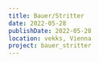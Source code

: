 ```yaml
---
title: Bauer/Stritter
date: 2022-05-28
publishDate: 2022-05-28
location: vekks, Vienna
project: bauer_stritter
---
```


